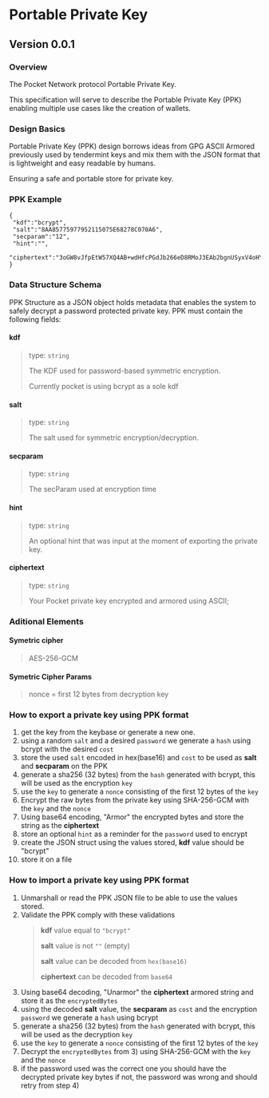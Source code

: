 # Portable Private Key
## Version 0.0.1

### Overview
The Pocket Network protocol Portable Private Key.

This specification will serve to describe the Portable Private Key (PPK)
enabling multiple use cases like the creation of wallets.

### Design Basics

Portable Private Key (PPK) design borrows ideas from GPG ASCII Armored previously used by tendermint keys
and mix them with the JSON format that is lightweight and easy readable by humans.

Ensuring a safe and portable store for private key.

### PPK Example
````
{
 "kdf":"bcrypt",
 "salt":"8AA85775977952115075E68278C070A6",
 "secparam":"12",
 "hint":"",
 "ciphertext":"3oGW8vJfpEtW57XQ4AB+wdHfcPGdJb266eD8RMoJ3EAb2bgnUSyxV4oHYtnXoqEQY6kxb9+hB1tvA5TMacYCRZOEDA4Ml0fevUvh2oRTwVE="
}
````

### Data Structure Schema
PPK Structure as a JSON object holds metadata that enables the system to safely decrypt a password protected private key.
PPK must contain the following fields:

#### kdf
> type: `string`
>
> The KDF used for password-based symmetric encryption.
>
> Currently pocket is using bcrypt as a sole kdf

#### salt
> type: `string`
>
> The salt used for symmetric encryption/decryption.

#### secparam
> type: `string`
>
> The secParam used at encryption time

#### hint
> type: `string`
>
> An optional hint that was input at the moment of exporting the private key.

#### ciphertext
> type: `string`
>
> Your Pocket private key encrypted and armored using ASCII;

### Aditional Elements

#### Symetric cipher
>
> AES-256-GCM
>
#### Symetric Cipher Params

> nonce = first 12 bytes from decryption key

### How to export a private key using PPK format

1) get the key from the keybase or generate a new one.
2) using a random `salt` and a desired `password` we generate a `hash` using bcrypt with the desired `cost`
3) store the used `salt` encoded in hex(base16) and `cost` to be used as **salt** and **secparam** on the PPK
4) generate a sha256 (32 bytes) from the `hash` generated with bcrypt, this will be used as the encryption `key`
5) use the `key` to generate a `nonce` consisting of the first 12 bytes of the `key`
6) Encrypt the raw bytes from the private key using SHA-256-GCM with the `key` and the `nonce`
7) Using base64 encoding, "Armor" the encrypted bytes and store the string as the **ciphertext**
8) store an optional `hint` as a reminder for the `password` used to encrypt
9) create the JSON struct using the values stored, **kdf** value should be "bcrypt"
10) store it on a file


### How to import a private key using PPK format

1) Unmarshall or read the PPK JSON file to be able to use the values stored.
2) Validate the PPK comply with these validations
    >**kdf** value equal to `"bcrypt"`
    >
    >**salt** value is not `""` (empty)
    >
    >**salt** value can be decoded from `hex(base16)`
    >
    >**ciphertext** can be decoded from `base64`
3) Using base64 decoding, "Unarmor" the **ciphertext** armored string and store it as the `encryptedBytes`
4) using the decoded **salt** value, the **secparam** as `cost` and the encryption `password` we generate a `hash` using bcrypt
5) generate a sha256 (32 bytes) from the `hash` generated with bcrypt, this will be used as the decryption `key`
6) use the `key` to generate a `nonce` consisting of the first 12 bytes of the `key`
7) Decrypt the `encryptedBytes` from 3)  using SHA-256-GCM with the `key` and the `nonce`
8) if the password used was the correct one you should have the decrypted private key bytes if not, the password was wrong and should retry from step 4)
